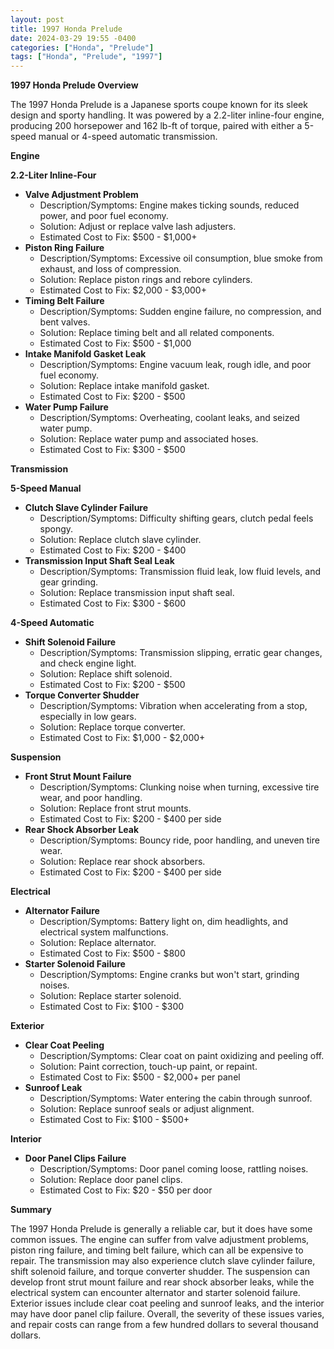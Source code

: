```yaml
---
layout: post
title: 1997 Honda Prelude
date: 2024-03-29 19:55 -0400
categories: ["Honda", "Prelude"]
tags: ["Honda", "Prelude", "1997"]
---
```

**1997 Honda Prelude Overview**

The 1997 Honda Prelude is a Japanese sports coupe known for its sleek design and sporty handling. It was powered by a 2.2-liter inline-four engine, producing 200 horsepower and 162 lb-ft of torque, paired with either a 5-speed manual or 4-speed automatic transmission.

**Engine**

**2.2-Liter Inline-Four**

* **Valve Adjustment Problem**
    * Description/Symptoms: Engine makes ticking sounds, reduced power, and poor fuel economy.
    * Solution: Adjust or replace valve lash adjusters.
    * Estimated Cost to Fix: $500 - $1,000+
* **Piston Ring Failure**
    * Description/Symptoms: Excessive oil consumption, blue smoke from exhaust, and loss of compression.
    * Solution: Replace piston rings and rebore cylinders.
    * Estimated Cost to Fix: $2,000 - $3,000+
* **Timing Belt Failure**
    * Description/Symptoms: Sudden engine failure, no compression, and bent valves.
    * Solution: Replace timing belt and all related components.
    * Estimated Cost to Fix: $500 - $1,000
* **Intake Manifold Gasket Leak**
    * Description/Symptoms: Engine vacuum leak, rough idle, and poor fuel economy.
    * Solution: Replace intake manifold gasket.
    * Estimated Cost to Fix: $200 - $500
* **Water Pump Failure**
    * Description/Symptoms: Overheating, coolant leaks, and seized water pump.
    * Solution: Replace water pump and associated hoses.
    * Estimated Cost to Fix: $300 - $500

**Transmission**

**5-Speed Manual**

* **Clutch Slave Cylinder Failure**
    * Description/Symptoms: Difficulty shifting gears, clutch pedal feels spongy.
    * Solution: Replace clutch slave cylinder.
    * Estimated Cost to Fix: $200 - $400
* **Transmission Input Shaft Seal Leak**
    * Description/Symptoms: Transmission fluid leak, low fluid levels, and gear grinding.
    * Solution: Replace transmission input shaft seal.
    * Estimated Cost to Fix: $300 - $600

**4-Speed Automatic**

* **Shift Solenoid Failure**
    * Description/Symptoms: Transmission slipping, erratic gear changes, and check engine light.
    * Solution: Replace shift solenoid.
    * Estimated Cost to Fix: $200 - $500
* **Torque Converter Shudder**
    * Description/Symptoms: Vibration when accelerating from a stop, especially in low gears.
    * Solution: Replace torque converter.
    * Estimated Cost to Fix: $1,000 - $2,000+

**Suspension**

* **Front Strut Mount Failure**
    * Description/Symptoms: Clunking noise when turning, excessive tire wear, and poor handling.
    * Solution: Replace front strut mounts.
    * Estimated Cost to Fix: $200 - $400 per side
* **Rear Shock Absorber Leak**
    * Description/Symptoms: Bouncy ride, poor handling, and uneven tire wear.
    * Solution: Replace rear shock absorbers.
    * Estimated Cost to Fix: $200 - $400 per side

**Electrical**

* **Alternator Failure**
    * Description/Symptoms: Battery light on, dim headlights, and electrical system malfunctions.
    * Solution: Replace alternator.
    * Estimated Cost to Fix: $500 - $800
* **Starter Solenoid Failure**
    * Description/Symptoms: Engine cranks but won't start, grinding noises.
    * Solution: Replace starter solenoid.
    * Estimated Cost to Fix: $100 - $300

**Exterior**

* **Clear Coat Peeling**
    * Description/Symptoms: Clear coat on paint oxidizing and peeling off.
    * Solution: Paint correction, touch-up paint, or repaint.
    * Estimated Cost to Fix: $500 - $2,000+ per panel
* **Sunroof Leak**
    * Description/Symptoms: Water entering the cabin through sunroof.
    * Solution: Replace sunroof seals or adjust alignment.
    * Estimated Cost to Fix: $100 - $500+

**Interior**

* **Door Panel Clips Failure**
    * Description/Symptoms: Door panel coming loose, rattling noises.
    * Solution: Replace door panel clips.
    * Estimated Cost to Fix: $20 - $50 per door

**Summary**

The 1997 Honda Prelude is generally a reliable car, but it does have some common issues. The engine can suffer from valve adjustment problems, piston ring failure, and timing belt failure, which can all be expensive to repair. The transmission may also experience clutch slave cylinder failure, shift solenoid failure, and torque converter shudder. The suspension can develop front strut mount failure and rear shock absorber leaks, while the electrical system can encounter alternator and starter solenoid failure. Exterior issues include clear coat peeling and sunroof leaks, and the interior may have door panel clip failure. Overall, the severity of these issues varies, and repair costs can range from a few hundred dollars to several thousand dollars.
